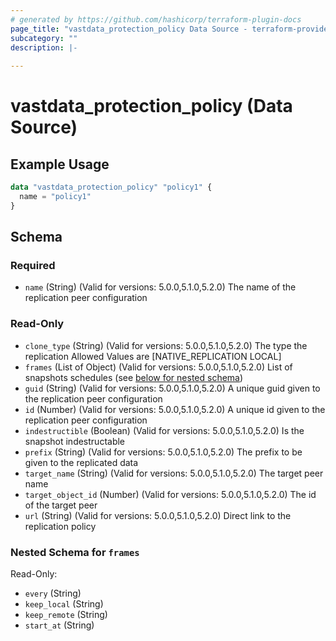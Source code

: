 ```yaml
---
# generated by https://github.com/hashicorp/terraform-plugin-docs
page_title: "vastdata_protection_policy Data Source - terraform-provider-vastdata"
subcategory: ""
description: |-
  
---
```


# vastdata_protection_policy (Data Source)



## Example Usage

```terraform
data "vastdata_protection_policy" "policy1" {
  name = "policy1"
}
```

<!-- schema generated by tfplugindocs -->
## Schema

### Required

- `name` (String) (Valid for versions: 5.0.0,5.1.0,5.2.0) The name of the replication peer configuration

### Read-Only

- `clone_type` (String) (Valid for versions: 5.0.0,5.1.0,5.2.0) The type the replication Allowed Values are [NATIVE_REPLICATION LOCAL]
- `frames` (List of Object) (Valid for versions: 5.0.0,5.1.0,5.2.0) List of snapshots schedules (see [below for nested schema](#nestedatt--frames))
- `guid` (String) (Valid for versions: 5.0.0,5.1.0,5.2.0) A unique guid given to the  replication peer configuration
- `id` (Number) (Valid for versions: 5.0.0,5.1.0,5.2.0) A unique id given to the replication peer configuration
- `indestructible` (Boolean) (Valid for versions: 5.0.0,5.1.0,5.2.0) Is the snapshot indestructable
- `prefix` (String) (Valid for versions: 5.0.0,5.1.0,5.2.0) The prefix to be given to the replicated data
- `target_name` (String) (Valid for versions: 5.0.0,5.1.0,5.2.0) The target peer name
- `target_object_id` (Number) (Valid for versions: 5.0.0,5.1.0,5.2.0) The id of the target peer
- `url` (String) (Valid for versions: 5.0.0,5.1.0,5.2.0) Direct link to the replication policy

<a id="nestedatt--frames"></a>
### Nested Schema for `frames`

Read-Only:

- `every` (String)
- `keep_local` (String)
- `keep_remote` (String)
- `start_at` (String)
